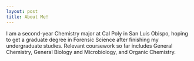 ```yaml
---
layout: post
title: About Me!
---
```

I am a second-year Chemistry major at Cal Poly in San Luis Obispo, hoping to get a graduate degree in Forensic Science after finishing my undergraduate studies. Relevant coursework so far includes General Chemistry, General Biology and Microbiology, and Organic Chemistry.
